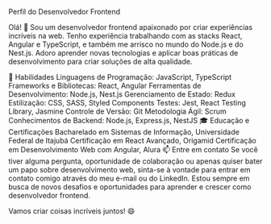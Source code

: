 Perfil do Desenvolvedor Frontend

Olá! 👋
Sou um desenvolvedor frontend apaixonado por criar experiências incríveis na web. Tenho experiência trabalhando com as stacks React, Angular e TypeScript, e também me arrisco no mundo do Node.js e do Nest.js. Adoro aprender novas tecnologias e aplicar boas práticas de desenvolvimento para criar soluções de alta qualidade.

🚀 Habilidades
Linguagens de Programação: JavaScript, TypeScript
Frameworks e Bibliotecas: React, Angular
Ferramentas de Desenvolvimento: Node.js, Nest.js
Gerenciamento de Estado: Redux
Estilização: CSS, SASS, Styled Components
Testes: Jest, React Testing Library, Jasmine
Controle de Versão: Git
Metodologia Ágil: Scrum
Conhecimentos de Backend: Node.js, Express.js, NestJS
🎓 Educação e Certificações
Bacharelado em Sistemas de Informação, Universidade Federal de Itajubá
Certificação em React Avançado, Origamid
Certificação em Desenvolvimento Web com Angular, Alura
📫 Entre em contato
Se você tiver alguma pergunta, oportunidade de colaboração ou apenas quiser bater um papo sobre desenvolvimento web, sinta-se à vontade para entrar em contato comigo através do meu e-mail ou do LinkedIn. Estou sempre em busca de novos desafios e oportunidades para aprender e crescer como desenvolvedor frontend.

Vamos criar coisas incríveis juntos! 😄
